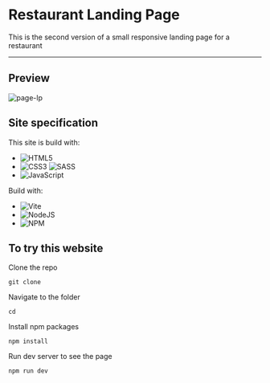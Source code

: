 # Restaurant Landing Page

This is the second version of a small responsive landing page for a restaurant

<hr>

## Preview

![page-lp](https://github.com/ilias777/restaurantLandingPageV2/assets/39212564/ea103de6-0795-4d6a-a455-968bc59cfc97)

## Site specification

This site is build with:
* ![HTML5](https://img.shields.io/badge/html5-%23E34F26.svg?style=for-the-badge&logo=html5&logoColor=white)
* ![CSS3](https://img.shields.io/badge/css3-%231572B6.svg?style=for-the-badge&logo=css3&logoColor=white) ![SASS](https://img.shields.io/badge/SASS-hotpink.svg?style=for-the-badge&logo=SASS&logoColor=white)
* ![JavaScript](https://img.shields.io/badge/javascript-%23323330.svg?style=for-the-badge&logo=javascript&logoColor=%23F7DF1E)

Build with:
* ![Vite](https://img.shields.io/badge/vite-%23646CFF.svg?style=for-the-badge&logo=vite&logoColor=white)
* ![NodeJS](https://img.shields.io/badge/node.js-6DA55F?style=for-the-badge&logo=node.js&logoColor=white)
* ![NPM](https://img.shields.io/badge/NPM-%23CB3837.svg?style=for-the-badge&logo=npm&logoColor=white)

## To try this website

Clone the repo
```shell
git clone 
```

Navigate to the folder
```shell
cd 
```

Install npm packages
```shell
npm install
```

Run dev server to see the page
```
npm run dev
```
